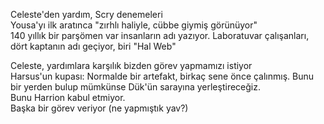 Celeste'den yardım, Scry denemeleri  
	Yousa'yı ilk aratınca "zırhlı haliyle, cübbe giymiş görünüyor"  
	140 yıllık bir parşömen var insanların adı yazıyor. Laboratuvar çalışanları, dört kaptanın adı geçiyor, biri "Hal Web"  
  
Celeste, yardımlara karşılık bizden görev yapmamızı istiyor  
	Harsus'un kupası: Normalde bir artefakt, birkaç sene önce çalınmış. Bunu bir yerden bulup mümkünse Dük'ün sarayına yerleştireceğiz.  
	Bunu Harrion kabul etmiyor.  
	Başka bir görev veriyor (ne yapmıştık yav?)